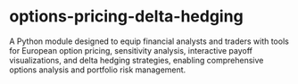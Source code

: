 # options-pricing-delta-hedging
A Python module designed to equip financial analysts and traders with tools for European option pricing, sensitivity analysis, interactive payoff visualizations, and delta hedging strategies, enabling comprehensive options analysis and portfolio risk management.
